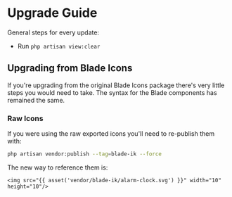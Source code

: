 # Upgrade Guide

General steps for every update:

- Run `php artisan view:clear`

## Upgrading from Blade Icons

If you're upgrading from the original Blade Icons package there's very little steps you would need to take. The syntax for the Blade components has remained the same.

### Raw Icons

If you were using the raw exported icons you'll need to re-publish them with:

```bash
php artisan vendor:publish --tag=blade-ik --force
```

The new way to reference them is:

```blade
<img src="{{ asset('vendor/blade-ik/alarm-clock.svg') }}" width="10" height="10"/>
```
